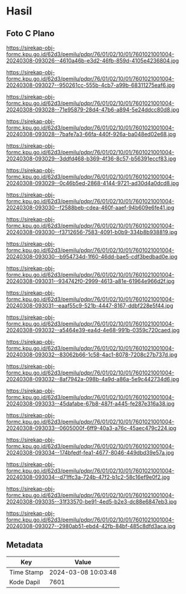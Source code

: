 # Hasil

## Foto C Plano

https://sirekap-obj-formc.kpu.go.id/62d3/pemilu/pdpr/76/01/02/10/01/7601021001004-20240308-093026--4610a46b-e3d2-46fb-859d-4105e4236804.jpg

https://sirekap-obj-formc.kpu.go.id/62d3/pemilu/pdpr/76/01/02/10/01/7601021001004-20240308-093027--950261cc-555b-4cb7-a99b-68311275eaf6.jpg

https://sirekap-obj-formc.kpu.go.id/62d3/pemilu/pdpr/76/01/02/10/01/7601021001004-20240308-093028--71e95879-28d4-47b6-a894-5e24ddcc80d8.jpg

https://sirekap-obj-formc.kpu.go.id/62d3/pemilu/pdpr/76/01/02/10/01/7601021001004-20240308-093028--7bafe7a3-66fa-440f-926a-ba048ed02e68.jpg

https://sirekap-obj-formc.kpu.go.id/62d3/pemilu/pdpr/76/01/02/10/01/7601021001004-20240308-093029--3ddfd468-b369-4f36-8c57-b56391eccf83.jpg

https://sirekap-obj-formc.kpu.go.id/62d3/pemilu/pdpr/76/01/02/10/01/7601021001004-20240308-093029--0c46b5ed-2868-4144-9721-ad30d4a0dcd8.jpg

https://sirekap-obj-formc.kpu.go.id/62d3/pemilu/pdpr/76/01/02/10/01/7601021001004-20240308-093030--f2588beb-cdea-460f-aaef-94b609e6fe41.jpg

https://sirekap-obj-formc.kpu.go.id/62d3/pemilu/pdpr/76/01/02/10/01/7601021001004-20240308-093030--f3712656-7583-4091-b0b9-334b8b938819.jpg

https://sirekap-obj-formc.kpu.go.id/62d3/pemilu/pdpr/76/01/02/10/01/7601021001004-20240308-093030--b954734d-1f60-46dd-bae5-cdf3bedbad0e.jpg

https://sirekap-obj-formc.kpu.go.id/62d3/pemilu/pdpr/76/01/02/10/01/7601021001004-20240308-093031--934742f0-2999-4613-a81e-61964e966d2f.jpg

https://sirekap-obj-formc.kpu.go.id/62d3/pemilu/pdpr/76/01/02/10/01/7601021001004-20240308-093031--eaaf55c9-521b-4447-8167-ddbf228e5f44.jpg

https://sirekap-obj-formc.kpu.go.id/62d3/pemilu/pdpr/76/01/02/10/01/7601021001004-20240308-093032--a5464e39-ea4d-4e68-991b-0359c720caed.jpg

https://sirekap-obj-formc.kpu.go.id/62d3/pemilu/pdpr/76/01/02/10/01/7601021001004-20240308-093032--83062b66-1c58-4ac1-8078-7208c27b737d.jpg

https://sirekap-obj-formc.kpu.go.id/62d3/pemilu/pdpr/76/01/02/10/01/7601021001004-20240308-093032--8af7942a-098b-4a9d-a86a-5e9c442734d6.jpg

https://sirekap-obj-formc.kpu.go.id/62d3/pemilu/pdpr/76/01/02/10/01/7601021001004-20240308-093033--45dafabe-67b8-487f-a445-fe287e316a38.jpg

https://sirekap-obj-formc.kpu.go.id/62d3/pemilu/pdpr/76/01/02/10/01/7601021001004-20240308-093033--0605000f-6ff9-40a3-a76c-45aec479c224.jpg

https://sirekap-obj-formc.kpu.go.id/62d3/pemilu/pdpr/76/01/02/10/01/7601021001004-20240308-093034--174bfedf-fea1-4677-8046-449dbd39e57a.jpg

https://sirekap-obj-formc.kpu.go.id/62d3/pemilu/pdpr/76/01/02/10/01/7601021001004-20240308-093034--d71ffc3a-724b-47f2-b1c2-58c16ef9e0f2.jpg

https://sirekap-obj-formc.kpu.go.id/62d3/pemilu/pdpr/76/01/02/10/01/7601021001004-20240308-093035--31f33570-be91-4ed5-b2e3-dc88e6847eb3.jpg

https://sirekap-obj-formc.kpu.go.id/62d3/pemilu/pdpr/76/01/02/10/01/7601021001004-20240308-093027--2980ab51-ebd4-42fb-84bf-485c8dfd3aca.jpg


## Metadata

| Key        | Value               |
| ---------- | ------------------- |
| Time Stamp | 2024-03-08 10:03:48 |
| Kode Dapil | 7601                |



